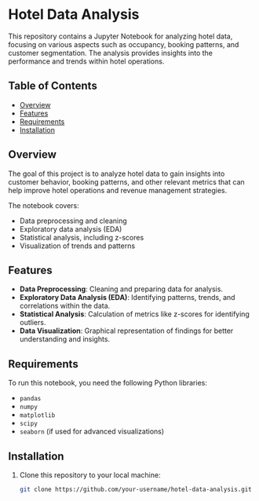 # Hotel Data Analysis

This repository contains a Jupyter Notebook for analyzing hotel data, focusing on various aspects such as occupancy, booking patterns, and customer segmentation. The analysis provides insights into the performance and trends within hotel operations.

## Table of Contents

- [Overview](#overview)
- [Features](#features)
- [Requirements](#requirements)
- [Installation](#installation)

## Overview

The goal of this project is to analyze hotel data to gain insights into customer behavior, booking patterns, and other relevant metrics that can help improve hotel operations and revenue management strategies.

The notebook covers:
- Data preprocessing and cleaning
- Exploratory data analysis (EDA)
- Statistical analysis, including z-scores
- Visualization of trends and patterns

## Features

- **Data Preprocessing**: Cleaning and preparing data for analysis.
- **Exploratory Data Analysis (EDA)**: Identifying patterns, trends, and correlations within the data.
- **Statistical Analysis**: Calculation of metrics like z-scores for identifying outliers.
- **Data Visualization**: Graphical representation of findings for better understanding and insights.

## Requirements

To run this notebook, you need the following Python libraries:

- `pandas`
- `numpy`
- `matplotlib`
- `scipy`
- `seaborn` (if used for advanced visualizations)

## Installation

1. Clone this repository to your local machine:
   ```bash
   git clone https://github.com/your-username/hotel-data-analysis.git
